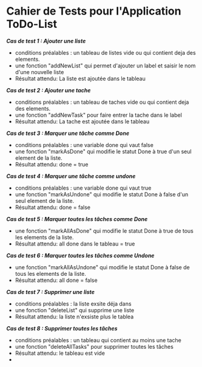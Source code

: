 
# Cahier de Tests pour l'Application ToDo-List


***Cas de test 1 : Ajouter une liste***
* conditions préalables : un tableau de listes vide ou qui contient deja des elements.
* une fonction "addNewList" qui permet d'ajouter un label et saisir le nom d'une nouvelle liste
* Résultat attendu: La liste est ajoutée dans le tableau

***Cas de test 2 : Ajouter une tache***  

* conditions préalables : un tableau de taches vide ou qui contient deja des elements.
* une fonction "addNewTask" pour faire entrer la tache dans le label
* Résultat attendu: La tache est ajoutée dans le tableau

***Cas de test 3 : Marquer une tâche comme Done***
* conditions préalables : une variable done qui vaut false
* une fonction "markAsDone" qui modifie le statut Done à true d'un seul element de la liste.
* Résultat attendu: done = true

***Cas de test 4 : Marquer une tâche comme undone***
* conditions préalables : une variable done qui vaut true
* une fonction "markAsUndone" qui modifie le statut Done à false d'un seul element de la liste.
* Résultat attendu: done = false

***Cas de test 5 : Marquer toutes les tâches comme Done***

* une fonction "markAllAsDone" qui modifie le statut Done à true de tous les elements de la liste.
* Résultat attendu: all done dans le tableau = true

***Cas de test 6 : Marquer toutes les tâches comme Undone***

* une fonction "markAllAsUndone" qui modifie le statut Done à false de tous les elements de la liste.
* Résultat attendu: all done = false


***Cas de test 7 : Supprimer une liste***

* conditions préalables : la liste exsite déja dans 
* une fonction "deleteList" qui supprime une liste
* Résultat attendu: la liste n'exsiste plus le tablea

***Cas de test 8 : Supprimer toutes les tâches***

* conditions préalables : un tableau qui contient au moins une tache
* une fonction "deleteAllTasks" pour supprimer toutes les tâches
* Résultat attendu: le tableau est vide
* 
